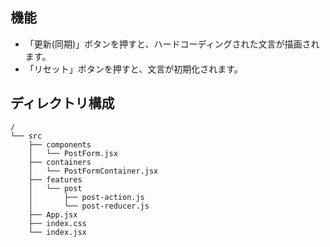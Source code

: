 ## 機能
* 「更新(同期)」ボタンを押すと、ハードコーディングされた文言が描画されます。
* 「リセット」ボタンを押すと、文言が初期化されます。

## ディレクトリ構成
```
/
└── src
    ├── components
    │   └── PostForm.jsx
    ├── containers
    │   └── PostFormContainer.jsx
    ├── features
    │   └── post
    │       ├── post-action.js
    │       └── post-reducer.js
    ├── App.jsx
    ├── index.css
    └── index.jsx
```